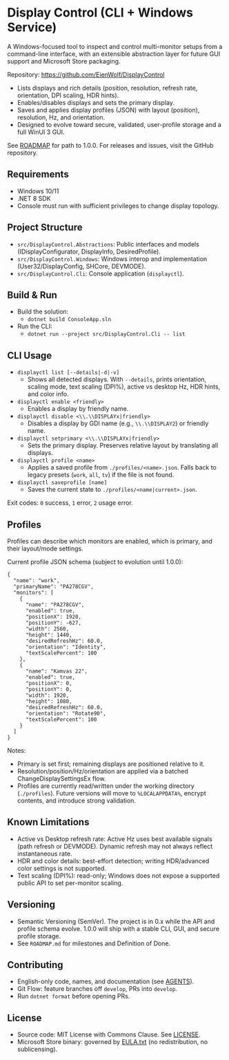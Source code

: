 # Display Control (CLI + Windows Service)

A Windows-focused tool to inspect and control multi-monitor setups from a command-line interface, with an extensible abstraction layer for future GUI support and Microsoft Store packaging.

Repository: https://github.com/EienWolf/DisplayControl

- Lists displays and rich details (position, resolution, refresh rate, orientation, DPI scaling, HDR hints).
- Enables/disables displays and sets the primary display.
- Saves and applies display profiles (JSON) with layout (position), resolution, Hz, and orientation.
- Designed to evolve toward secure, validated, user-profile storage and a full WinUI 3 GUI.

See [ROADMAP](ROADMAP.md) for path to 1.0.0. For releases and issues, visit the GitHub repository.

## Requirements
- Windows 10/11
- .NET 8 SDK
- Console must run with sufficient privileges to change display topology.

## Project Structure
- `src/DisplayControl.Abstractions`: Public interfaces and models (IDisplayConfigurator, DisplayInfo, DesiredProfile).
- `src/DisplayControl.Windows`: Windows interop and implementation (User32/DisplayConfig, SHCore, DEVMODE).
- `src/DisplayControl.Cli`: Console application (`displayctl`).

## Build & Run
- Build the solution:
  - `dotnet build ConsoleApp.sln`
- Run the CLI:
  - `dotnet run --project src/DisplayControl.Cli -- list`

## CLI Usage
- `displayctl list [--details|-d|-v]`
  - Shows all detected displays. With `--details`, prints orientation, scaling mode, text scaling (DPI%), active vs desktop Hz, HDR hints, and color info.
- `displayctl enable <friendly>`
  - Enables a display by friendly name.
- `displayctl disable <\\.\\DISPLAYx|friendly>`
  - Disables a display by GDI name (e.g., `\\.\\DISPLAY2`) or friendly name.
- `displayctl setprimary <\\.\\DISPLAYx|friendly>`
  - Sets the primary display. Preserves relative layout by translating all displays.
- `displayctl profile <name>`
  - Applies a saved profile from `./profiles/<name>.json`. Falls back to legacy presets (`work`, `all`, `tv`) if the file is not found.
- `displayctl saveprofile [name]`
  - Saves the current state to `./profiles/<name|current>.json`.

Exit codes: `0` success, `1` error, `2` usage error.

## Profiles
Profiles can describe which monitors are enabled, which is primary, and their layout/mode settings.

Current profile JSON schema (subject to evolution until 1.0.0):

```
{
  "name": "work",
  "primaryName": "PA278CGV",
  "monitors": [
    {
      "name": "PA278CGV",
      "enabled": true,
      "positionX": 1920,
      "positionY": -627,
      "width": 2560,
      "height": 1440,
      "desiredRefreshHz": 60.0,
      "orientation": "Identity",
      "textScalePercent": 100
    },
    {
      "name": "Kamvas 22",
      "enabled": true,
      "positionX": 0,
      "positionY": 0,
      "width": 1920,
      "height": 1080,
      "desiredRefreshHz": 60.0,
      "orientation": "Rotate90",
      "textScalePercent": 100
    }
  ]
}
```

Notes:
- Primary is set first; remaining displays are positioned relative to it.
- Resolution/position/Hz/orientation are applied via a batched ChangeDisplaySettingsEx flow.
- Profiles are currently read/written under the working directory (`./profiles`). Future versions will move to `%LOCALAPPDATA%`, encrypt contents, and introduce strong validation.

## Known Limitations
- Active vs Desktop refresh rate: Active Hz uses best available signals (path refresh or DEVMODE). Dynamic refresh may not always reflect instantaneous rate.
- HDR and color details: best-effort detection; writing HDR/advanced color settings is not supported.
- Text scaling (DPI%): read-only; Windows does not expose a supported public API to set per-monitor scaling.

## Versioning
- Semantic Versioning (SemVer). The project is in 0.x while the API and profile schema evolve. 1.0.0 will ship with a stable CLI, GUI, and secure profile storage.
- See `ROADMAP.md` for milestones and Definition of Done.

## Contributing
- English-only code, names, and documentation (see [AGENTS](AGENTS.md)).
- Git Flow: feature branches off `develop`, PRs into `develop`.
- Run `dotnet format` before opening PRs.

## License
- Source code: MIT License with Commons Clause. See [LICENSE](LICENSE).
- Microsoft Store binary: governed by [EULA.txt](EULA.txt) (no redistribution, no sublicensing).

